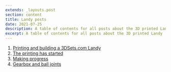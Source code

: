 ```yaml
---
extends: _layouts.post
section: content
title: Landy posts
date: 2021-07-25
description: A table of contents for all posts about the 3D printed Landy
excerpt: A table of contents for all posts about the 3D printed Landy
---
```


 1. [Printing and building a 3DSets.com Landy](/blog/3d-printed-rc-landy)
 2. [The printing has started](/blog/the-printing-has-started)
 3. [Making progress](/blog/making-progress)
 4. [Gearbox and ball joints](/blog/gearbox-and-ball-joints)